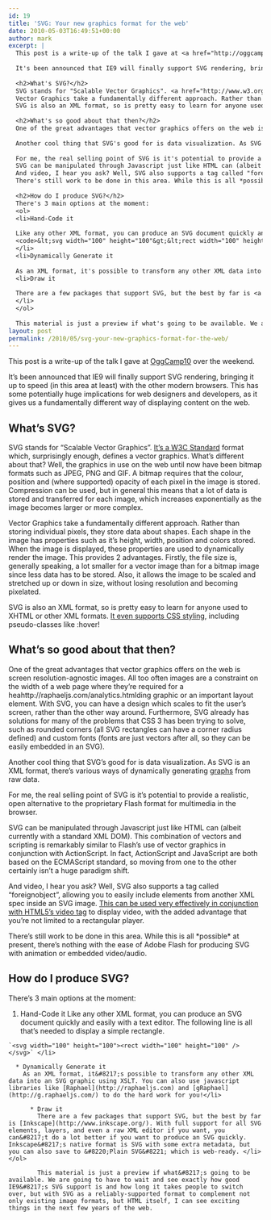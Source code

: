 ```yaml
---
id: 19
title: 'SVG: Your new graphics format for the web'
date: 2010-05-03T16:49:51+00:00
author: mark
excerpt: |
  This post is a write-up of the talk I gave at <a href="http://oggcamp.org">OggCamp10</a> over the weekend.
  
  It's been announced that IE9 will finally support SVG rendering, bringing it up to speed (in this area at least) with the other modern browsers. This has some potentially huge implications for web designers and developers, as it gives us a fundamentally different way of displaying content on the web.
  
  <h2>What's SVG?</h2>
  SVG stands for "Scalable Vector Graphics". <a href="http://www.w3.org/Graphics/SVG/">It's a W3C Standard</a> format which, surprisingly enough, defines a vector graphics. What's different about that? Well, the graphics in use on the web until now have been bitmap formats such as JPEG, PNG and GIF. A bitmap requires that the colour, position and (where supported) opacity of each pixel in the image is stored. Compression can be used, but in general this means that a lot of data is stored and transferred for each image, which increases exponentially as the image becomes larger or more complex.
  Vector Graphics take a fundamentally different approach. Rather than storing individual pixels, they store data about shapes. Each shape in the image has properties such as it's height, width, position and colors stored. When the image is displayed, these properties are used to dynamically render the image. This provides 2 advantages. Firstly, the file size is, generally speaking, a lot smaller for a vector image than for a bitmap image since less data has to be stored. Also, it allows the image to be scaled and stretched up or down in size, without losing resolution and becoming pixelated.
  SVG is also an XML format, so is pretty easy to learn for anyone used to XHTML or other XML formats. <a href="/dev8d/">It even supports CSS styling</a>, including pseudo-classes like :hover!
  
  <h2>What's so good about that then?</h2>
  One of the great advantages that vector graphics offers on the web is screen resolution-agnostic images. All too often images are a constraint on the width of a web page where they're required for a heahttp://raphaeljs.com/analytics.htmlding graphic or an important layout element. With SVG, you can have a design which scales to fit the user's screen, rather than the other way around. Furthermore, SVG already has solutions for many of the problems that CSS 3 has been trying to solve, such as rounded corners (all SVG rectangles can have a corner radius defined) and custom fonts (fonts are just vectors after all, so they can be easily embedded in an SVG).
  
  Another cool thing that SVG's good for is data visualization. As SVG is an XML format, there's various ways of dynamically generating <a href="http://raphaeljs.com/pie.html">graphs</a> from raw data.
  
  For me, the real selling point of SVG is it's potential to provide a realistic, open alternative to the proprietary Flash format for multimedia in the browser.
  SVG can be manipulated through Javascript just like HTML can (albeit currently with a standard XML DOM). This combination of vectors and scripting is remarkably similar to Flash's use of vector graphics in conjunction with ActionScript. In fact, ActionScript and JavaScript are both based on the ECMAScript standard, so moving from one to the other certainly isn't a huge paradigm shift.
  And video, I hear you ask? Well, SVG also supports a tag called "foreignobject", allowing you to easily include elements from another XML spec inside an SVG image. <a href="http://people.mozilla.com/~prouget/demos/round/index.xhtml">This can be used very effectively in conjunction with HTML5's video tag</a> to display video, with the added advantage that you're not limited to a rectangular player.
  There's still work to be done in this area. While this is all *possible* at present, there's nothing with the ease of Adobe Flash for producing SVG with animation or embedded video/audio.
  
  <h2>How do I produce SVG?</h2>
  There's 3 main options at the moment:
  <ol>
  <li>Hand-Code it
  
  Like any other XML format, you can produce an SVG document quickly and easily with a text editor. The following line is all that's needed to display a simple rectangle.
  <code>&lt;svg width="100" height="100"&gt;&lt;rect width="100" height="100" /&gt;&lt;/svg&gt;</code>
  </li>
  <li>Dynamically Generate it
  
  As an XML format, it's possible to transform any other XML data into an SVG graphic using XSLT. You can also use javascript libraries like <a href="http://raphaeljs.com">Raphael</a> and <a href="http://g.raphaeljs.com/">gRaphael</a> to do the hard work for you!</li>
  <li>Draw it
  
  There are a few packages that support SVG, but the best by far is <a href="http://www.inkscape.org/">Inkscape</a>. With full support for all SVG elements, layers, and even a raw XML editor if you want, you can't do a lot better if you want to produce an SVG quickly. Inkscape's native format is SVG with some extra metadata, but you can also save to "Plain SVG" which is web-ready.
  </li>
  </ol>
  
  This material is just a preview if what's going to be available. We are going to have to wait and see exactly how good IE9's SVG support is and how long it takes people to switch over, but with SVG as a reliably-supported format to complement not only existing image formats, but HTML itself, I can see exciting things in the next few years of the web.
layout: post
permalink: /2010/05/svg-your-new-graphics-format-for-the-web/
---
```

This post is a write-up of the talk I gave at [OggCamp10](http://oggcamp.org) over the weekend.

It&#8217;s been announced that IE9 will finally support SVG rendering, bringing it up to speed (in this area at least) with the other modern browsers. This has some potentially huge implications for web designers and developers, as it gives us a fundamentally different way of displaying content on the web.

## What&#8217;s SVG?

SVG stands for &#8220;Scalable Vector Graphics&#8221;. [It&#8217;s a W3C Standard](http://www.w3.org/Graphics/SVG/) format which, surprisingly enough, defines a vector graphics. What&#8217;s different about that? Well, the graphics in use on the web until now have been bitmap formats such as JPEG, PNG and GIF. A bitmap requires that the colour, position and (where supported) opacity of each pixel in the image is stored. Compression can be used, but in general this means that a lot of data is stored and transferred for each image, which increases exponentially as the image becomes larger or more complex.
  
Vector Graphics take a fundamentally different approach. Rather than storing individual pixels, they store data about shapes. Each shape in the image has properties such as it&#8217;s height, width, position and colors stored. When the image is displayed, these properties are used to dynamically render the image. This provides 2 advantages. Firstly, the file size is, generally speaking, a lot smaller for a vector image than for a bitmap image since less data has to be stored. Also, it allows the image to be scaled and stretched up or down in size, without losing resolution and becoming pixelated.
  
SVG is also an XML format, so is pretty easy to learn for anyone used to XHTML or other XML formats. [It even supports CSS styling](/dev8d/), including pseudo-classes like :hover!

## What&#8217;s so good about that then?

One of the great advantages that vector graphics offers on the web is screen resolution-agnostic images. All too often images are a constraint on the width of a web page where they&#8217;re required for a heahttp://raphaeljs.com/analytics.htmlding graphic or an important layout element. With SVG, you can have a design which scales to fit the user&#8217;s screen, rather than the other way around. Furthermore, SVG already has solutions for many of the problems that CSS 3 has been trying to solve, such as rounded corners (all SVG rectangles can have a corner radius defined) and custom fonts (fonts are just vectors after all, so they can be easily embedded in an SVG).

Another cool thing that SVG&#8217;s good for is data visualization. As SVG is an XML format, there&#8217;s various ways of dynamically generating [graphs](http://raphaeljs.com/pie.html) from raw data.

For me, the real selling point of SVG is it&#8217;s potential to provide a realistic, open alternative to the proprietary Flash format for multimedia in the browser.
  
SVG can be manipulated through Javascript just like HTML can (albeit currently with a standard XML DOM). This combination of vectors and scripting is remarkably similar to Flash&#8217;s use of vector graphics in conjunction with ActionScript. In fact, ActionScript and JavaScript are both based on the ECMAScript standard, so moving from one to the other certainly isn&#8217;t a huge paradigm shift.
  
And video, I hear you ask? Well, SVG also supports a tag called &#8220;foreignobject&#8221;, allowing you to easily include elements from another XML spec inside an SVG image. [This can be used very effectively in conjunction with HTML5&#8217;s video tag](http://people.mozilla.com/~prouget/demos/round/index.xhtml) to display video, with the added advantage that you&#8217;re not limited to a rectangular player.
  
There&#8217;s still work to be done in this area. While this is all \*possible\* at present, there&#8217;s nothing with the ease of Adobe Flash for producing SVG with animation or embedded video/audio.

## How do I produce SVG?

There&#8217;s 3 main options at the moment:

  1. Hand-Code it 
    Like any other XML format, you can produce an SVG document quickly and easily with a text editor. The following line is all that&#8217;s needed to display a simple rectangle.
  
    `<svg width="100" height="100"><rect width="100" height="100" /></svg>` </li> 
    
      * Dynamically Generate it 
        As an XML format, it&#8217;s possible to transform any other XML data into an SVG graphic using XSLT. You can also use javascript libraries like [Raphael](http://raphaeljs.com) and [gRaphael](http://g.raphaeljs.com/) to do the hard work for you!</li> 
        
          * Draw it 
            There are a few packages that support SVG, but the best by far is [Inkscape](http://www.inkscape.org/). With full support for all SVG elements, layers, and even a raw XML editor if you want, you can&#8217;t do a lot better if you want to produce an SVG quickly. Inkscape&#8217;s native format is SVG with some extra metadata, but you can also save to &#8220;Plain SVG&#8221; which is web-ready. </li> </ol> 
            
            This material is just a preview if what&#8217;s going to be available. We are going to have to wait and see exactly how good IE9&#8217;s SVG support is and how long it takes people to switch over, but with SVG as a reliably-supported format to complement not only existing image formats, but HTML itself, I can see exciting things in the next few years of the web.
